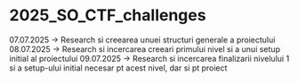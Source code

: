# 2025_SO_CTF_challenges

07.07.2025 -> Research si creearea unuei structuri generale a proiectului
08.07.2025 -> Research si incercarea creeari primului nivel si a unui setup initial al proiectului
09.07.2025 -> Research si incercarea finalizarii nivelului 1 si a setup-ului initial necesar pt acest nivel, dar si pt proiect